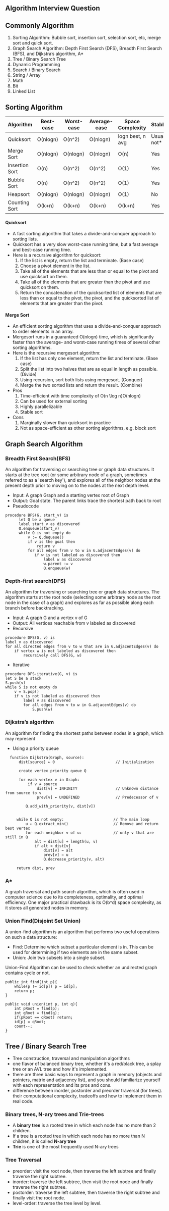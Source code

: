 ## Algorithm Interview Question

## Commonly Algorithm

1. Sorting Algorithm: Bubble sort, insertion sort, selection sort, etc, merge sort and quick sort.
2. Graph Search Algorithm: Depth First Search (DFS), Breadth First Search (BFS), and Dijkstra’s algorithm, A* 
3. Tree / Binary Search Tree
4. Dynamic Programming
5. Search / Binary Search
6. String / Array
7. Math
8. Bit
9. Linked List


## Sorting Algorithm

Algorithm    | Best-case       |  Worst-case        | Average-case      |   Space Complexity     |    Stable?
--|--|--|--|--|--
Quicksort      | O(nlogn)       |  O(n^2)    |    O(nlogn)     | logn best, n avg     |    Usually not*
Merge Sort      | O(nlogn)       |  O(nlogn)     |    O(nlogn)     |    O(n)       |  Yes
Insertion Sort       |  O(n)     |  O(n^2)     |  O(n^2)     |   O(1)     |  Yes
Bubble Sort      |   O(n)      |   O(n^2)    |  O(n^2)     |  O(1)        | Yes
Heapsort    | O(nlogn)        | O(nlogn)      | O(nlogn)      |   O(1)     |    No
Counting Sort      | O(k+n)       | O(k+n)        | O(k+n)      |   O(k+n)      |   Yes

#### Quicksort 
* A fast sorting algorithm that takes a divide-and-conquer approach to sorting lists.
* Quicksort has a very slow worst-case running time, but a fast average and best-case running time.
* Here is a recursive algorithm for quicksort:
    1) If the list is empty, return the list and terminate. (Base case)
    2) Choose a pivot element in the list.
    3) Take all of the elements that are less than or equal to the pivot and use quicksort on them.
    4) Take all of the elements that are greater than the pivot and use quicksort on them.
    5) Return the concatenation of the quicksorted list of elements that are less than or equal to the pivot, the pivot, and the quicksorted list of elements that are greater than the pivot.
    
#### Merge Sort
* An efficient sorting algorithm that uses a divide-and-conquer approach to order elements in an array.
* Mergesort runs in a guaranteed O(nlogn) time, which is significantly faster than the average- and worst-case running times of several other sorting algorithms.
* Here is the recursive mergesort algorithm:
    1) If the list has only one element, return the list and terminate. (Base case)
    2) Split the list into two halves that are as equal in length as possible. (Divide)
    3) Using recursion, sort both lists using mergesort. (Conquer)
    4) Merge the two sorted lists and return the result. (Combine)
* Pros
    1) Time-efficient with time complexity of O(n \log n)O(nlogn)
    2) Can be used for external sorting
    3) Highly parallelizable
    4) Stable sort
* Cons
    1) Marginally slower than quicksort in practice
    2) Not as space-efficient as other sorting algorithms, e.g. block sort

## Graph Search Algorithm
### Breadth First Search(BFS)
An algorithm for traversing or searching tree or graph data structures. It starts at the tree root (or some arbitrary node of a graph, sometimes referred to as a 'search key'), and explores all of the neighbor nodes at the present depth prior to moving on to the nodes at the next depth level.
* Input: A graph Graph and a starting vertex root of Graph
* Output: Goal state. The parent links trace the shortest path back to root
* Pseudocode
```
procedure BFS(G, start_v) is
      let Q be a queue
      label start_v as discovered
      Q.enqueue(start_v)
      while Q is not empty do
          v := Q.dequeue()
          if v is the goal then
              return v
          for all edges from v to w in G.adjacentEdges(v) do
             if w is not labeled as discovered then
                 label w as discovered
                 w.parent := v
                 Q.enqueue(w)
```
### Depth-first search(DFS)
An algorithm for traversing or searching tree or graph data structures. The algorithm starts at the root node (selecting some arbitrary node as the root node in the case of a graph) and explores as far as possible along each branch before backtracking.
* Input: A graph G and a vertex v of G
* Output: All vertices reachable from v labeled as discovered
* Recursive
```
procedure DFS(G, v) is
label v as discovered
for all directed edges from v to w that are in G.adjacentEdges(v) do
    if vertex w is not labeled as discovered then
        recursively call DFS(G, w)
```
* Iterative
```
procedure DFS-iterative(G, v) is
let S be a stack
S.push(v)
while S is not empty do
    v = S.pop()
    if v is not labeled as discovered then
        label v as discovered
        for all edges from v to w in G.adjacentEdges(v) do 
            S.push(w)
```
### Dijkstra’s algorithm
An algorithm for finding the shortest paths between nodes in a graph, which may represent
* Using a priority queue
```
  function Dijkstra(Graph, source):
      dist[source] ← 0                           // Initialization

      create vertex priority queue Q

      for each vertex v in Graph:           
          if v ≠ source
              dist[v] ← INFINITY                 // Unknown distance from source to v
              prev[v] ← UNDEFINED                // Predecessor of v

         Q.add_with_priority(v, dist[v])


     while Q is not empty:                      // The main loop
         u ← Q.extract_min()                    // Remove and return best vertex
         for each neighbor v of u:              // only v that are still in Q
             alt ← dist[u] + length(u, v) 
             if alt < dist[v]
                 dist[v] ← alt
                 prev[v] ← u
                 Q.decrease_priority(v, alt)

     return dist, prev
```
### A*
A graph traversal and path search algorithm, which is often used in computer science due to its completeness, optimality, and optimal efficiency. One major practical drawback is its O(b^d) space complexity, as it stores all generated nodes in memory. 

### Union Find(Disjoint Set Union)
A union-find algorithm is an algorithm that performs two useful operations on such a data structure:

* Find: Determine which subset a particular element is in. This can be used for determining if two elements are in the same subset.
* Union: Join two subsets into a single subset.

Union-Find Algorithm can be used to check whether an undirected graph contains cycle or not. 
```
public int find(int p){
    while(p != id[p]) p = id[p];
    return p;
}

public void union(int p, int q){
    int pRoot = find(p);
    int qRoot = find(q);
    if(pRoot == qRoot) return;
    id[p] = qRoot;
    count--;
}
```
## Tree / Binary Search Tree
* Tree construction, traversal and manipulation algorithms
* one flavor of balanced binary tree, whether it's a red/black tree, a splay tree or an AVL tree and how it's implemented. 
* there are three basic ways to represent a graph in memory (objects and pointers, matrix and adjacency list), and you should familiarize yourself with each representation and its pros and cons. 
* difference between inorder, postorder and preorder traversal (for trees). their computational complexity, tradeoffs and how to implement them in real code. 

### Binary trees, N-ary trees and Trie-trees
* A **binary tree** is a rooted tree in which each node has no more than 2 children.
*  If a tree is a rooted tree in which each node has no more than N children, it is called **N-ary tree**
* **Trie** is one of the most frequently used N-ary trees

### Tree Traversal
* preorder: visit the root node, then traverse the left subtree and finally traverse the right subtree.
* inorder: traverse the left subtree, then visit the root node and finally traverse the right subtree.
* postorder: traverse the left subtree, then traverse the right subtree and finally visit the root node.
* level-order: traverse the tree level by level.
